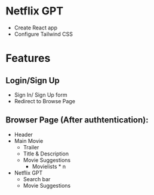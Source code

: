 # Netflix GPT
* Create React app
* Configure Tailwind CSS

# Features

## Login/Sign Up
* Sign In/ Sign Up form
* Redirect to Browse Page

## Browser Page (After authtentication):
* Header
* Main Movie
    * Trailer
    * Title & Description
    * Movie Suggestions
        * Movielists * n
* Netflix GPT
    * Search bar
    * Movie Suggestions



